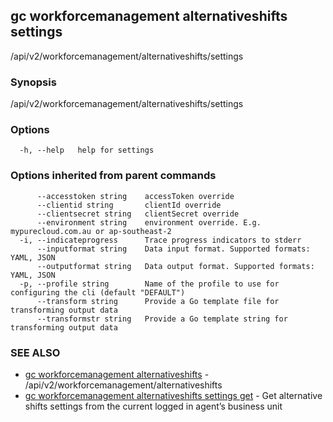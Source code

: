 ## gc workforcemanagement alternativeshifts settings

/api/v2/workforcemanagement/alternativeshifts/settings

### Synopsis

/api/v2/workforcemanagement/alternativeshifts/settings

### Options

```
  -h, --help   help for settings
```

### Options inherited from parent commands

```
      --accesstoken string    accessToken override
      --clientid string       clientId override
      --clientsecret string   clientSecret override
      --environment string    environment override. E.g. mypurecloud.com.au or ap-southeast-2
  -i, --indicateprogress      Trace progress indicators to stderr
      --inputformat string    Data input format. Supported formats: YAML, JSON
      --outputformat string   Data output format. Supported formats: YAML, JSON
  -p, --profile string        Name of the profile to use for configuring the cli (default "DEFAULT")
      --transform string      Provide a Go template file for transforming output data
      --transformstr string   Provide a Go template string for transforming output data
```

### SEE ALSO

* [gc workforcemanagement alternativeshifts](gc_workforcemanagement_alternativeshifts.html)	 - /api/v2/workforcemanagement/alternativeshifts
* [gc workforcemanagement alternativeshifts settings get](gc_workforcemanagement_alternativeshifts_settings_get.html)	 - Get alternative shifts settings from the current logged in agent’s business unit


